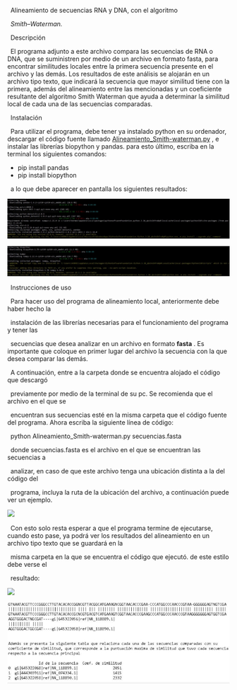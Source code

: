 ﻿` `Alineamiento de secuencias RNA y  DNA, con  el algoritmo 

` `*Smith–Waterman.* 

` `Descripción 

` `El  programa  adjunto  a  este  archivo  compara  las  secuencias  de  RNA  o  DNA,  que  se  suministren  por  medio  de  un  archivo  en  formato  fasta,  para  encontrar  similitudes  locales  entre  la  primera  secuencia  presente  en  el  archivo  y  las  demás.  Los  resultados  de  este  análisis  se  alojarán  en  un  archivo  tipo  texto,  que  indicará  la  secuencia  que  mayor  similitud  tiene  con  la  primera,  además  del  alineamiento  entre  las  mencionadas  y  un  coeficiente  resultante  del  algoritmo  Smith  Waterman  que  ayuda  a  determinar  la  similitud  local  de  cada  una de las secuencias comparadas. 

` `Instalación 

` `Para  utilizar  el  programa,  debe  tener  ya  instalado  python  en  su  ordenador,  descargar  el  código  fuente  llamado [ Alineamiento_Smith-waterman.py](https://drive.google.com/file/d/1JloSOAfrdW9HqgD5XQEDRTv_C7u2mZ09/view?usp=sharing) ,  e  instalar  las  librerías  biopython  y  pandas. para esto último, escriba en la terminal los siguientes comandos: 

- pip install pandas 
- pip install biopython 

` `a lo que debe aparecer en pantalla los siguientes resultados: 

![](Aspose.Words.194767f4-0ab3-4244-adf9-96ab049cca97.001.jpeg)

![](Aspose.Words.194767f4-0ab3-4244-adf9-96ab049cca97.002.jpeg)

` `Instrucciones de uso 

` `Para hacer uso del programa de alineamiento local, anteriormente debe haber hecho la 

` `instalación de las librerías necesarias para el funcionamiento del programa y tener las 

` `secuencias que desea analizar en un archivo en formato  **fasta** . Es importante que coloque  en primer lugar del archivo la secuencia con la que desea comparar las demás. 

` `A continuación, entre a la carpeta donde se encuentra alojado el código que descargó 

` `previamente por medio de la terminal de su pc. Se recomienda que el archivo en el que se 

` `encuentran sus secuencias esté en la misma carpeta que el código fuente del programa.  Ahora escriba la siguiente línea de código: 

` `python Alineamiento\_Smith-waterman.py secuencias.fasta 

` `donde  secuencias.fasta  es el archivo en el que se encuentran las secuencias a 

` `analizar, en caso de que este archivo tenga una ubicación distinta a la del código del 

` `programa, incluya la ruta de la ubicación del archivo, a continuación puede ver un ejemplo. 

![](Aspose.Words.194767f4-0ab3-4244-adf9-96ab049cca97.003.png)

` `Con esto solo resta esperar a que el programa termine de ejecutarse, cuando esto pase, ya  podrá ver los resultados del alineamiento en un archivo tipo texto que se guardará en la 

` `misma carpeta en la que se encuentra el código que ejecutó. de este estilo debe verse el 

` `resultado: 

![](Aspose.Words.194767f4-0ab3-4244-adf9-96ab049cca97.004.png)

![](Aspose.Words.194767f4-0ab3-4244-adf9-96ab049cca97.005.jpeg)
